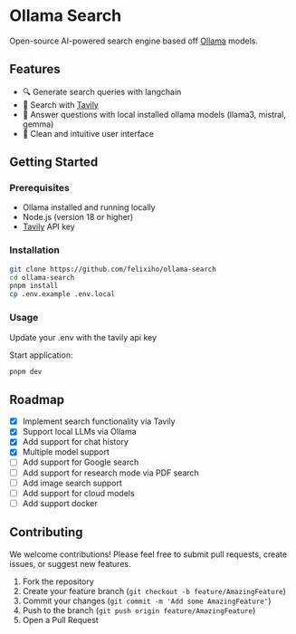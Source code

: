 # Ollama Search

Open-source AI-powered search engine based off [Ollama](https://ollama.ai/) models.

## Features

- 🔍 Generate search queries with langchain
- 💾 Search with [Tavily](https://tavily.com/)
- 🚀 Answer questions with local installed ollama models (llama3, mistral, gemma)
- 🎨 Clean and intuitive user interface

## Getting Started

### Prerequisites

- Ollama installed and running locally
- Node.js (version 18 or higher)
- [Tavily](https://tavily.com/) API key

### Installation

```bash
git clone https://github.com/felixiho/ollama-search
cd ollama-search
pnpm install
cp .env.example .env.local
```

### Usage

Update your .env with the tavily api key

Start application:

```bash
pnpm dev
```

## Roadmap

- [x] Implement search functionality via Tavily
- [x] Support local LLMs via Ollama
- [x] Add support for chat history
- [x] Multiple model support
- [ ] Add support for Google search
- [ ] Add support for research mode via PDF search
- [ ] Add image search support
- [ ] Add support for cloud models
- [ ] Add support docker

## Contributing

We welcome contributions! Please feel free to submit pull requests, create issues, or suggest new features.

1. Fork the repository
2. Create your feature branch (`git checkout -b feature/AmazingFeature`)
3. Commit your changes (`git commit -m 'Add some AmazingFeature'`)
4. Push to the branch (`git push origin feature/AmazingFeature`)
5. Open a Pull Request
